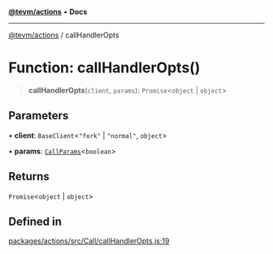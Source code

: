 [**@tevm/actions**](../README.md) • **Docs**

***

[@tevm/actions](../globals.md) / callHandlerOpts

# Function: callHandlerOpts()

> **callHandlerOpts**(`client`, `params`): `Promise`\<`object` \| `object`\>

## Parameters

• **client**: `BaseClient`\<`"fork"` \| `"normal"`, `object`\>

• **params**: [`CallParams`](../type-aliases/CallParams.md)\<`boolean`\>

## Returns

`Promise`\<`object` \| `object`\>

## Defined in

[packages/actions/src/Call/callHandlerOpts.js:19](https://github.com/evmts/tevm-monorepo/blob/main/packages/actions/src/Call/callHandlerOpts.js#L19)
